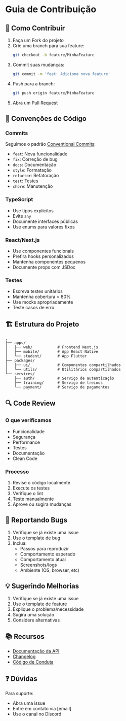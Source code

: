 # Guia de Contribuição

## 🚀 Como Contribuir

1. Faça um Fork do projeto
2. Crie uma branch para sua feature:
   ```bash
   git checkout -b feature/MinhaFeature
   ```
3. Commit suas mudanças:
   ```bash
   git commit -m 'feat: Adiciona nova feature'
   ```
4. Push para a branch:
   ```bash
   git push origin feature/MinhaFeature
   ```
5. Abra um Pull Request

## 📝 Convenções de Código

### Commits

Seguimos o padrão [Conventional Commits](https://www.conventionalcommits.org/pt-BR/v1.0.0/):

- `feat`: Nova funcionalidade
- `fix`: Correção de bug
- `docs`: Documentação
- `style`: Formatação
- `refactor`: Refatoração
- `test`: Testes
- `chore`: Manutenção

### TypeScript

- Use tipos explícitos
- Evite `any`
- Documente interfaces públicas
- Use enums para valores fixos

### React/Next.js

- Use componentes funcionais
- Prefira hooks personalizados
- Mantenha componentes pequenos
- Documente props com JSDoc

### Testes

- Escreva testes unitários
- Mantenha cobertura > 80%
- Use mocks apropriadamente
- Teste casos de erro

## 🏗 Estrutura do Projeto

```
.
├── apps/
│   ├── web/           # Frontend Next.js
│   ├── mobile/        # App React Native
│   └── student/       # App Flutter
├── packages/
│   ├── ui/            # Componentes compartilhados
│   └── utils/         # Utilitários compartilhados
└── services/
    ├── auth/          # Serviço de autenticação
    ├── training/      # Serviço de treinos
    └── payment/       # Serviço de pagamentos
```

## 🔍 Code Review

### O que verificamos

- Funcionalidade
- Segurança
- Performance
- Testes
- Documentação
- Clean Code

### Processo

1. Revise o código localmente
2. Execute os testes
3. Verifique o lint
4. Teste manualmente
5. Aprove ou sugira mudanças

## 🐛 Reportando Bugs

1. Verifique se já existe uma issue
2. Use o template de bug
3. Inclua:
   - Passos para reproduzir
   - Comportamento esperado
   - Comportamento atual
   - Screenshots/logs
   - Ambiente (OS, browser, etc)

## 💡 Sugerindo Melhorias

1. Verifique se já existe uma issue
2. Use o template de feature
3. Explique o problema/necessidade
4. Sugira uma solução
5. Considere alternativas

## 📚 Recursos

- [Documentação da API](./API_REFERENCE.md)
- [Changelog](./CHANGELOG.md)
- [Código de Conduta](./CODE_OF_CONDUCT.md)

## ❓ Dúvidas

Para suporte:
- Abra uma issue
- Entre em contato via [email]
- Use o canal no Discord 